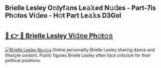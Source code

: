 ## Brielle Lesley O𝚗lyf𝚊ns Le𝚊𝚔ed N𝚞𝚍es - Part-7is Ph𝚘tos Vi𝚍eo - H𝚘t Part Le𝚊𝚔s D3GoI

# <h2><a href="http://hf1k2f5.feru.top/?c=Brielle+Lesley">🔗 👉 🔴 Brielle Lesley Vi𝚍𝚎o Ph𝚘t𝚘𝚜</a></h2>

[![Brielle Lesley Nu𝚍𝚎s](https://i.imgur.com/0TWrTi3.gif)](http://hf1k2f5.feru.top/?c=Brielle+Lesley)
Online personality Brielle Lesley sharing dance and lifestyle content. Public figures Brielle Lesley often face criticism for their political positions. 
